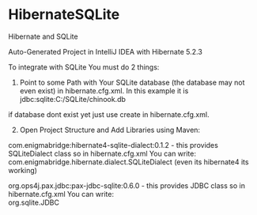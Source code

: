 # HibernateSQLite
Hibernate and SQLite

Auto-Generated Project in IntelliJ IDEA with Hibernate 5.2.3

To integrate with SQLite You must do 2 things:

1. Point to some Path with Your SQLite database (the database may not even exist) in hibernate.cfg.xml. In this example it is 
<property name="connection.url">jdbc:sqlite:C:/SQLite/chinook.db</property>

if database dont exist yet just use <property name="hbm2ddl.auto">create</property> in hibernate.cfg.xml.

2. Open Project Structure and Add Libraries using Maven:

com.enigmabridge:hibernate4-sqlite-dialect:0.1.2 - this provides SQLiteDialect class so in hibernate.cfg.xml You can write:   
<property name="hibernate.dialect">com.enigmabridge.hibernate.dialect.SQLiteDialect</property> (even its hibernate4 its working)

org.ops4j.pax.jdbc:pax-jdbc-sqlite:0.6.0 - this provides JDBC class so in hibernate.cfg.xml You can write:   
<property name="connection.driver_class">org.sqlite.JDBC</property>
